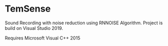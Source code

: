 # TemSense
Sound Recording with noise reduction using RNNOISE Algorithm.
Project is build on Visual Studio 2019.

Requires Microsoft Visual C++ 2015

